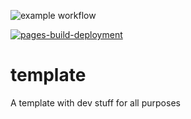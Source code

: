 ![example workflow](https://github.com/la-fourier/template/actions/workflows/publish.yml/badge.svg)

[![pages-build-deployment](https://github.com/la-fourier/template/actions/workflows/pages/pages-build-deployment/badge.svg)](https://github.com/la-fourier/template/actions/workflows/pages/pages-build-deployment)

# template
A template with dev stuff for all purposes
